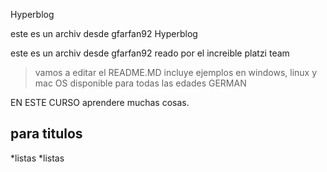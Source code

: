 Hyperblog 

este es un archiv desde gfarfan92
Hyperblog 

este es un archiv desde gfarfan92
reado por el increible platzi team

>vamos a editar el README.MD
incluye ejemplos en windows, linux y mac OS
disponible para todas las edades
> GERMAN

EN ESTE CURSO aprendere muchas cosas.
 ## para titulos
 *listas
 *listas